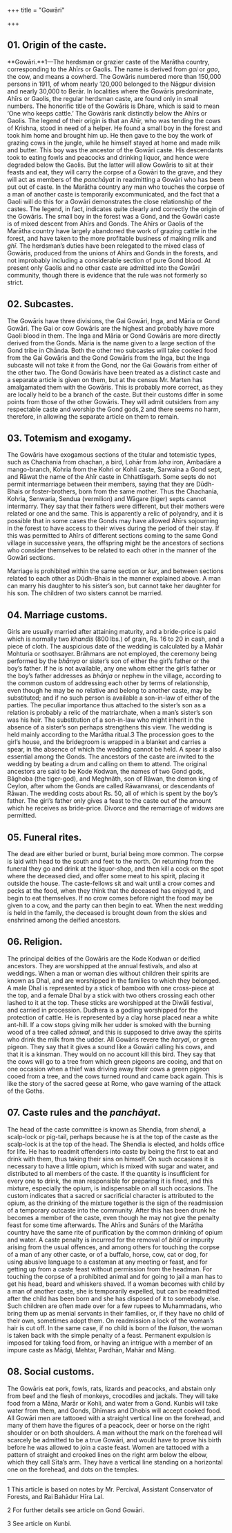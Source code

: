 +++
title = "Gowāri"

+++



## 01. Origin of the caste.



**Gowāri.**1—The herdsman or grazier caste of the Marātha country, corresponding to the Ahīrs or Gaolis. The name is derived from *gai* or *gao*, the cow, and means a cowherd. The Gowāris numbered more than 150,000 persons in 1911, of whom nearly 120,000 belonged to the Nāgpur division and nearly 30,000 to Berār. In localities where the Gowāris predominate, Ahīrs or Gaolis, the regular herdsman caste, are found only in small numbers. The honorific title of the Gowāris is Dhare, which is said to mean ‘One who keeps cattle.’ The Gowāris rank distinctly below the Ahīrs or Gaolis. The legend of their origin is that an Ahīr, who was tending the cows of Krishna, stood in need of a helper. He found a small boy in the forest and took him home and brought him up. He then gave to the boy the work of grazing cows in the jungle, while he himself stayed at home and made milk and butter. This boy was the ancestor of the Gowāri caste. His descendants took to eating fowls and peacocks and drinking liquor, and hence were degraded below the Gaolis. But the latter will allow Gowāris to sit at their feasts and eat, they will carry the corpse of a Gowāri to the grave, and they will act as members of the *panchāyat* in readmitting a Gowāri who has been put out of caste. In the Marātha country any man who touches the corpse of a man of another caste is temporarily excommunicated, and the fact that a Gaoli will do this for a Gowāri demonstrates the close relationship of the castes. The legend, in fact, indicates quite clearly and correctly the origin of the Gowāris. The small boy in the forest was a Gond, and the Gowāri caste is of mixed descent from Ahīrs and Gonds. The Ahīrs or Gaolis of the Marātha country have largely abandoned the work of grazing cattle in the forest, and have taken to the more profitable business of making milk and *ghī*. The herdsman’s duties have been relegated to the mixed class of Gowāris, produced from the unions of Ahīrs and Gonds in the forests, and not improbably including a considerable section of pure Gond blood. At present only Gaolis and no other caste are admitted into the Gowāri community, though there is evidence that the rule was not formerly so strict.





## 02. Subcastes.



The Gowāris have three divisions, the Gai Gowāri, Inga, and Māria or Gond Gowāri. The Gai or cow Gowāris are the highest and probably have more Gaoli blood in them. The Inga and Māria or Gond Gowāris are more directly derived from the Gonds. Māria is the name given to a large section of the Gond tribe in Chānda. Both the other two subcastes will take cooked food from the Gai Gowāris and the Gond Gowāris from the Inga, but the Inga subcaste will not take it from the Gond, nor the Gai Gowāris from either of the other two. The Gond Gowāris have been treated as a distinct caste and a separate article is given on them, but at the census Mr. Marten has amalgamated them with the Gowāris. This is probably more correct, as they are locally held to be a branch of the caste. But their customs differ in some points from those of the other Gowāris. They will admit outsiders from any respectable caste and worship the Gond gods,2 and there seems no harm, therefore, in allowing the separate article on them to remain.





## 03. Totemism and exogamy.



The Gowāris have exogamous sections of the titular and totemistic types, such as Chachania from chachan, a bird, Lohār from *loha* iron, Ambadāre a mango-branch, Kohria from the Kohri or Kohli caste, Sarwaina a Gond sept, and Rāwat the name of the Ahīr caste in Chhattīsgarh. Some septs do not permit intermarriage between their members, saying that they are Dūdh-Bhais or foster-brothers, born from the same mother. Thus the Chachania, Kohria, Senwaria, Sendua \(vermilion\) and Wāgare \(tiger\) septs cannot intermarry. They say that their fathers were different, but their mothers were related or one and the same. This is apparently a relic of polyandry, and it is possible that in some cases the Gonds may have allowed Ahīrs sojourning in the forest to have access to their wives during the period of their stay. If this was permitted to Ahīrs of different sections coming to the same Gond village in successive years, the offspring might be the ancestors of sections who consider themselves to be related to each other in the manner of the Gowāri sections.

Marriage is prohibited within the same section or *kur*, and between sections related to each other as Dūdh-Bhais in the manner explained above. A man can marry his daughter to his sister’s son, but cannot take her daughter for his son. The children of two sisters cannot be married.





## 04. Marriage customs.



Girls are usually married after attaining maturity, and a bride-price is paid which is normally two *khandis* \(800 lbs.\) of grain, Rs. 16 to 20 in cash, and a piece of cloth. The auspicious date of the wedding is calculated by a Mahār Mohturia or soothsayer. Brāhmans are not employed, the ceremony being performed by the *bhānya* or sister’s son of either the girl’s father or the boy’s father. If he is not available, any one whom either the girl’s father or the boy’s father addresses as *bhānja* or nephew in the village, according to the common custom of addressing each other by terms of relationship, even though he may be no relative and belong to another caste, may be substituted; and if no such person is available a son-in-law of either of the parties. The peculiar importance thus attached to the sister’s son as a relation is probably a relic of the matriarchate, when a man’s sister’s son was his heir. The substitution of a son-in-law who might inherit in the absence of a sister’s son perhaps strengthens this view. The wedding is held mainly according to the Marātha ritual.3 The procession goes to the girl’s house, and the bridegroom is wrapped in a blanket and carries a spear, in the absence of which the wedding cannot be held. A spear is also essential among the Gonds. The ancestors of the caste are invited to the wedding by beating a drum and calling on them to attend. The original ancestors are said to be Kode Kodwan, the names of two Gond gods, Bāghoba \(the tiger-god\), and Meghnāth, son of Rāwan, the demon king of Ceylon, after whom the Gonds are called Rāwanvansi, or descendants of Rāwan. The wedding costs about Rs. 50, all of which is spent by the boy’s father. The girl’s father only gives a feast to the caste out of the amount which he receives as bride-price. Divorce and the remarriage of widows are permitted. 





## 05. Funeral rites.



The dead are either buried or burnt, burial being more common. The corpse is laid with head to the south and feet to the north. On returning from the funeral they go and drink at the liquor-shop, and then kill a cock on the spot where the deceased died, and offer some meat to his spirit, placing it outside the house. The caste-fellows sit and wait until a crow comes and pecks at the food, when they think that the deceased has enjoyed it, and begin to eat themselves. If no crow comes before night the food may be given to a cow, and the party can then begin to eat. When the next wedding is held in the family, the deceased is brought down from the skies and enshrined among the deified ancestors.





## 06. Religion.



The principal deities of the Gowāris are the Kode Kodwan or deified ancestors. They are worshipped at the annual festivals, and also at weddings. When a man or woman dies without children their spirits are known as Dhal, and are worshipped in the families to which they belonged. A male Dhal is represented by a stick of bamboo with one cross-piece at the top, and a female Dhal by a stick with two others crossing each other lashed to it at the top. These sticks are worshipped at the Diwāli festival, and carried in procession. Dudhera is a godling worshipped for the protection of cattle. He is represented by a clay horse placed near a white ant-hill. If a cow stops giving milk her udder is smoked with the burning wood of a tree called *sānwal*, and this is supposed to drive away the spirits who drink the milk from the udder. All Gowāris revere the *haryal*, or green pigeon. They say that it gives a sound like a Gowāri calling his cows, and that it is a kinsman. They would on no account kill this bird. They say that the cows will go to a tree from which green pigeons are cooing, and that on one occasion when a thief was driving away their cows a green pigeon cooed from a tree, and the cows turned round and came back again. This is like the story of the sacred geese at Rome, who gave warning of the attack of the Goths.





## 07. Caste rules and the *panchāyat*.



The head of the caste committee is known as Shendia, from *shendi*, a scalp-lock or pig-tail, perhaps because he is at the top of the caste as the scalp-lock is at the top of the head. The Shendia is elected, and holds office for life. He has to readmit offenders into caste by being the first to eat and drink with them, thus taking their sins on himself. On such occasions it is necessary to have a little opium, which is mixed with sugar and water, and distributed to all members of the caste. If the quantity is insufficient for every one to drink, the man responsible for preparing it is fined, and this mixture, especially the opium, is indispensable on all such occasions. The custom indicates that a sacred or sacrificial character is attributed to the opium, as the drinking of the mixture together is the sign of the readmission of a temporary outcaste into the community. After this has been drunk he becomes a member of the caste, even though he may not give the penalty feast for some time afterwards. The Ahīrs and Sunārs of the Marātha country have the same rite of purification by the common drinking of opium and water. A caste penalty is incurred for the removal of *bitāl* or impurity arising from the usual offences, and among others for touching the corpse of a man of any other caste, or of a buffalo, horse, cow, cat or dog, for using abusive language to a casteman at any meeting or feast, and for getting up from a caste feast without permission from the headman. For touching the corpse of a prohibited animal and for going to jail a man has to get his head, beard and whiskers shaved. If a woman becomes with child by a man of another caste, she is temporarily expelled, but can be readmitted after the child has been born and she has disposed of it to somebody else. Such children are often made over for a few rupees to Muhammadans, who bring them up as menial servants in their families, or, if they have no child of their own, sometimes adopt them. On readmission a lock of the woman’s hair is cut off. In the same case, if no child is born of the *liaison*, the woman is taken back with the simple penalty of a feast. Permanent expulsion is imposed for taking food from, or having an intrigue with a member of an impure caste as Mādgi, Mehtar, Pardhān, Mahār and Māng.





## 08. Social customs.



The Gowāris eat pork, fowls, rats, lizards and peacocks, and abstain only from beef and the flesh of monkeys, crocodiles and jackals. They will take food from a Māna, Marār or Kohli, and water from a Gond. Kunbis will take water from them, and Gonds, Dhīmars and Dhobis will accept cooked food. All Gowāri men are tattooed with a straight vertical line on the forehead, and many of them have the figures of a peacock, deer or horse on the right shoulder or on both shoulders. A man without the mark on the forehead will scarcely be admitted to be a true Gowāri, and would have to prove his birth before he was allowed to join a caste feast. Women are tattooed with a pattern of straight and crooked lines on the right arm below the elbow, which they call Sīta’s arm. They have a vertical line standing on a horizontal one on the forehead, and dots on the temples. 





* * *

1 This article is based on notes by Mr. Percival, Assistant Conservator of Forests, and Rai Bahādur Hīra Lal.

2 For further details see article on Gond Gowāri.

3 See article on Kunbi.





